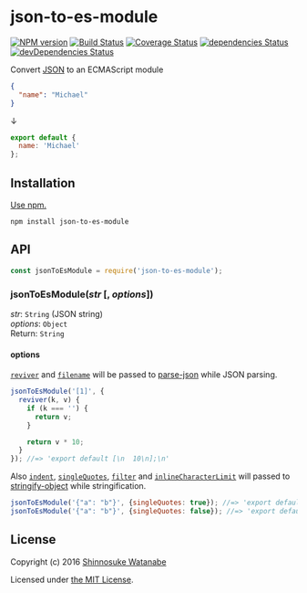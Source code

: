 # json-to-es-module

[![NPM version](https://img.shields.io/npm/v/json-to-es-module.svg)](https://www.npmjs.com/package/json-to-es-module)
[![Build Status](https://travis-ci.org/shinnn/json-to-es-module.svg?branch=master)](https://travis-ci.org/shinnn/json-to-es-module)
[![Coverage Status](https://img.shields.io/coveralls/shinnn/json-to-es-module.svg)](https://coveralls.io/r/shinnn/json-to-es-module)
[![dependencies Status](https://david-dm.org/shinnn/json-to-es-module/status.svg)](https://david-dm.org/shinnn/json-to-es-module)
[![devDependencies Status](https://david-dm.org/shinnn/json-to-es-module/dev-status.svg)](https://david-dm.org/shinnn/json-to-es-module?type=dev)

Convert [JSON](https://www.ietf.org/rfc/rfc4627.txt) to an ECMAScript module

```json
{
  "name": "Michael"
}
```

↓

```javascript
export default {
  name: 'Michael'
};
```

## Installation

[Use npm.](https://docs.npmjs.com/cli/install)

```
npm install json-to-es-module
```

## API

```javascript
const jsonToEsModule = require('json-to-es-module');
```

### jsonToEsModule(*str* [, *options*])

*str*: `String` (JSON string)  
*options*: `Object`  
Return: `String`

#### options

[`reviver`](https://github.com/sindresorhus/parse-json#reviver) and [`filename`](https://github.com/sindresorhus/parse-json#filename) will be passed to [parse-json](https://github.com/sindresorhus/parse-json#parsejsoninput-reviver-filename) while JSON parsing.

```javascript
jsonToEsModule('[1]', {
  reviver(k, v) {
    if (k === '') {
      return v;
    }

    return v * 10;
  }
}); //=> 'export default [\n  10\n];\n'
```

Also [`indent`](https://github.com/yeoman/stringify-object#indent), [`singleQuotes`](https://github.com/yeoman/stringify-object#singlequotes), [`filter`](https://github.com/yeoman/stringify-object#filterobj-prop) and [`inlineCharacterLimit`](https://github.com/yeoman/stringify-object#inlinecharacterlimit) will passed to [stringify-object](https://github.com/yeoman/stringify-object#stringifyobjectinput-options) while stringification.

```javascript
jsonToEsModule('{"a": "b"}', {singleQuotes: true}); //=> 'export default {\n  a: \'b\'\n};\n'
jsonToEsModule('{"a": "b"}', {singleQuotes: false}); //=> 'export default {\n  a: "b"\n};\n'
```

## License

Copyright (c) 2016 [Shinnosuke Watanabe](https://github.com/shinnn)

Licensed under [the MIT License](./LICENSE).
